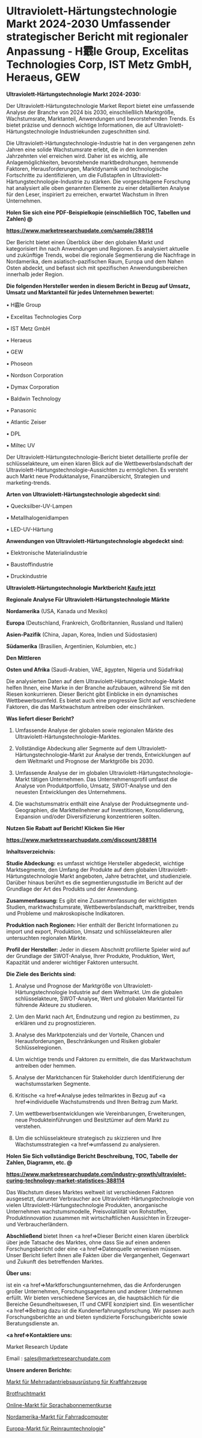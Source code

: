 # Ultraviolett-Härtungstechnologie Markt 2024-2030 Umfassender strategischer Bericht mit regionaler Anpassung - H霵le Group, Excelitas Technologies Corp, IST Metz GmbH, Heraeus, GEW

<strong>Ultraviolett-Härtungstechnologie Markt 2024-2030:</strong>

Der Ultraviolett-Härtungstechnologie Market Report bietet eine umfassende Analyse der Branche von 2024 bis 2030, einschließlich Marktgröße, Wachstumsrate, Marktanteil, Anwendungen und bevorstehenden Trends. Es bietet präzise und dennoch wichtige Informationen, die auf Ultraviolett-Härtungstechnologie Industriekunden zugeschnitten sind.

Die Ultraviolett-Härtungstechnologie-Industrie hat in den vergangenen zehn Jahren eine solide Wachstumsrate erlebt, die in den kommenden Jahrzehnten viel erreichen wird. Daher ist es wichtig, alle Anlagemöglichkeiten, bevorstehende marktbedrohungen, hemmende Faktoren, Herausforderungen, Marktdynamik und technologische Fortschritte zu identifizieren, um die Fußstapfen in Ultraviolett-Härtungstechnologie-Industrie zu stärken. Die vorgeschlagene Forschung hat analysiert alle oben genannten Elemente zu einer detaillierten Analyse für den Leser, inspiriert zu erreichen, erwartet Wachstum in Ihren Unternehmen.



<strong>Holen Sie sich eine PDF-Beispielkopie (einschließlich TOC, Tabellen und Zahlen) @
</strong>

<strong><a href=https://www.marketresearchupdate.com/sample/388114>

<strong>https://www.marketresearchupdate.com/sample/388114</u></font></a></strong></strong>

Der Bericht bietet einen Überblick über den globalen Markt und kategorisiert ihn nach Anwendungen und Regionen. Es analysiert aktuelle und zukünftige Trends, wobei die regionale Segmentierung die Nachfrage in Nordamerika, dem asiatisch-pazifischen Raum, Europa und dem Nahen Osten abdeckt, und befasst sich mit spezifischen Anwendungsbereichen innerhalb jeder Region.



<strong>Die folgenden Hersteller werden in diesem Bericht in Bezug auf Umsatz, Umsatz und Marktanteil für jedes Unternehmen bewertet:</strong>

• H霵le Group

• Excelitas Technologies Corp

• IST Metz GmbH

• Heraeus

• GEW

• Phoseon

• Nordson Corporation

• Dymax Corporation

• Baldwin Technology

• Panasonic

• Atlantic Zeiser

• DPL

• Miltec UV

Der Ultraviolett-Härtungstechnologie-Bericht bietet detaillierte profile der schlüsselakteure, um einen klaren Blick auf die Wettbewerbslandschaft der Ultraviolett-Härtungstechnologie-Aussichten zu ermöglichen. Es versteht auch Markt neue Produktanalyse, Finanzübersicht, Strategien und marketing-trends.



<strong>Arten von Ultraviolett-Härtungstechnologie abgedeckt sind:</strong>

• Quecksilber-UV-Lampen

• Metallhalogenidlampen

• LED-UV-Härtung



<strong>Anwendungen von Ultraviolett-Härtungstechnologie abgedeckt sind:</strong>

• Elektronische Materialindustrie

• Baustoffindustrie

• Druckindustrie



<strong>Ultraviolett-Härtungstechnologie Marktbericht <a href=https://www.marketresearchupdate.com/buynow/388114>Kaufe jetzt</a></strong>



<strong>Regionale Analyse Für Ultraviolett-Härtungstechnologie Märkte</strong>



<strong>Nordamerika</strong> (USA, Kanada und Mexiko)



<strong>Europa</strong> (Deutschland, Frankreich, Großbritannien, Russland und Italien)



<strong>Asien-Pazifik</strong> (China, Japan, Korea, Indien und Südostasien)



<strong>Südamerika</strong> (Brasilien, Argentinien, Kolumbien, etc.)



<strong>Den Mittleren</strong> 

<strong>Osten und Afrika</strong> (Saudi-Arabien, VAE, ägypten, Nigeria und Südafrika)

Die analysierten Daten auf dem Ultraviolett-Härtungstechnologie-Markt helfen Ihnen, eine Marke in der Branche aufzubauen, während Sie mit den Riesen konkurrieren. Dieser Bericht gibt Einblicke in ein dynamisches Wettbewerbsumfeld. Es bietet auch eine progressive Sicht auf verschiedene Faktoren, die das Marktwachstum antreiben oder einschränken.



<strong>Was liefert dieser Bericht?</strong>

1. Umfassende Analyse der globalen sowie regionalen Märkte des Ultraviolett-Härtungstechnologie-Marktes.

2. Vollständige Abdeckung aller Segmente auf dem Ultraviolett-Härtungstechnologie-Markt zur Analyse der trends, Entwicklungen auf dem Weltmarkt und Prognose der Marktgröße bis 2030.

3. Umfassende Analyse der im globalen Ultraviolett-Härtungstechnologie-Markt tätigen Unternehmen. Das Unternehmensprofil umfasst die Analyse von Produktportfolio, Umsatz, SWOT-Analyse und den neuesten Entwicklungen des Unternehmens.

4. Die wachstumsmatrix enthält eine Analyse der Produktsegmente und-Geographien, die Marktteilnehmer auf Investitionen, Konsolidierung, Expansion und/oder Diversifizierung konzentrieren sollten.



<strong>Nutzen Sie Rabatt auf Bericht! Klicken Sie Hier
</strong>

<strong><a href=https://www.marketresearchupdate.com/discount/388114>https://www.marketresearchupdate.com/discount/388114</b></u></font></strong></a>



<strong>Inhaltsverzeichnis:</strong>



<strong>Studie Abdeckung:</strong> es umfasst wichtige Hersteller abgedeckt, wichtige Marktsegmente, den Umfang der Produkte auf dem globalen Ultraviolett-Härtungstechnologie Markt angeboten, Jahre betrachtet, und studienziele. Darüber hinaus berührt es die segmentierungsstudie im Bericht auf der Grundlage der Art des Produkts und der Anwendung.



<strong>Zusammenfassung:</strong> Es gibt eine Zusammenfassung der wichtigsten Studien, marktwachstumsrate, Wettbewerbslandschaft, markttreiber, trends und Probleme und makroskopische Indikatoren.



<strong>Produktion nach Regionen:</strong> Hier enthält der Bericht Informationen zu import und export, Produktion, Umsatz und schlüsselakteuren aller untersuchten regionalen Märkte.



<strong>Profil der Hersteller:</strong> Jeder in diesem Abschnitt profilierte Spieler wird auf der Grundlage der SWOT-Analyse, Ihrer Produkte, Produktion, Wert, Kapazität und anderer wichtiger Faktoren untersucht.



<strong>Die Ziele des Berichts sind:</strong>

1) Analyse und Prognose der Marktgröße von Ultraviolett-Härtungstechnologie Industrie auf dem Weltmarkt.
Um die globalen schlüsselakteure, SWOT-Analyse, Wert und globalen Marktanteil für führende Akteure zu studieren.

2) Um den Markt nach Art, Endnutzung und region zu bestimmen, zu erklären und zu prognostizieren.

3) Analyse des Marktpotenzials und der Vorteile, Chancen und Herausforderungen, Beschränkungen und Risiken globaler Schlüsselregionen.

4) Um wichtige trends und Faktoren zu ermitteln, die das Marktwachstum antreiben oder hemmen.

5) Analyse der Marktchancen für Stakeholder durch Identifizierung der wachstumsstarken Segmente.

6) Kritische <a href=>Analyse</a> jedes teilmarktes in Bezug auf <a href=>individuelle</a> Wachstumstrends und Ihren Beitrag zum Markt.

7) Um wettbewerbsentwicklungen wie Vereinbarungen, Erweiterungen, neue Produkteinführungen und Besitztümer auf dem Markt zu verstehen.

8) Um die schlüsselakteure strategisch zu skizzieren und Ihre Wachstumsstrategien <a href=>umfassend</a> zu analysieren.



<strong>Holen Sie Sich vollständige Bericht Beschreibung, TOC, Tabelle der Zahlen, Diagramm, etc. @ </strong>

<strong><a href=https://www.marketresearchupdate.com/industry-growth/ultraviolet-curing-technology-market-statistices-388114>https://www.marketresearchupdate.com/industry-growth/ultraviolet-curing-technology-market-statistices-388114</a></font></strong>

Das Wachstum dieses Marktes weltweit ist verschiedenen Faktoren ausgesetzt, darunter Verbraucher ace Ultraviolett-Härtungstechnologie von vielen Ultraviolett-Härtungstechnologie Produkten, anorganische Unternehmen wachstumsmodelle, Preisvolatilität von Rohstoffen, Produktinnovation zusammen mit wirtschaftlichen Aussichten in Erzeuger-und Verbraucherländern.



<strong>Abschließend</strong> bietet Ihnen <a href=>Dieser</a> Bericht einen klaren überblick über jede Tatsache des Marktes, ohne dass Sie auf einen anderen Forschungsbericht oder eine <a href=>Datenquelle</a> verweisen müssen. Unser Bericht liefert Ihnen alle Fakten über die Vergangenheit, Gegenwart und Zukunft des betreffenden Marktes.



<strong>Über uns:</strong>

 ist ein <a href=>Marktfors</a>chungsunternehmen, das die Anforderungen großer Unternehmen, Forschungsagenturen und anderer Unternehmen erfüllt. Wir bieten verschiedene Services an, die hauptsächlich für die Bereiche Gesundheitswesen, IT und CMFE konzipiert sind. Ein wesentlicher <a href=>Beitrag</a> dazu ist die Kundenerfahrungsforschung. Wir passen auch Forschungsberichte an und bieten syndizierte Forschungsberichte sowie Beratungsdienste an.



<strong><a href=>Kontaktiere uns:</a></strong>

Market Research Update

Email : sales@marketresearchupdate.com



<strong>Unsere anderen Berichte:</strong>

<a href=https://www.linkedin.com/pulse/automotive-multi-wheel-drive-equipment-market-expected>Markt für Mehrradantriebsausrüstung für Kraftfahrzeuge</a>

<a href=https://www.linkedin.com/pulse/breadfruit-market-report-2023-top-company-trends-future>Brotfruchtmarkt</a>

<a href=https://www.linkedin.com/pulse/online-language-subscription-courses-market>Online-Markt für Sprachabonnementkurse</a>

<a href=https://www.linkedin.com/pulse/north-america-cycle-computer-market-upcoming>Nordamerika-Markt für Fahrradcomputer</a>

<a href=https://www.linkedin.com/pulse/europe-cleanroom-technology-market-2023-dlapf/>Europa-Markt für Reinraumtechnologie</a>"
